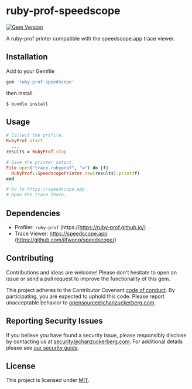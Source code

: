 # ruby-prof-speedscope
[![Gem Version](https://badge.fury.io/rb/ruby-prof-speedscope.svg)](https://badge.fury.io/rb/ruby-prof-speedscope)

A ruby-prof printer compatible with the speedscope.app trace viewer.

## Installation
Add to your Gemfile
```ruby
gem 'ruby-prof-speedscope'
```
then install.
```
$ bundle install
```

## Usage
```ruby
# Collect the profile.
RubyProf.start
  ...
results = RubyProf.stop

# Save the printer output.
File.open("trace.rubyprof", "w") do |f|
  RubyProf::SpeedscopePrinter.new(results).print(f)
end

# Go to https://speedscope.app
# Open the trace there.
```

## Dependencies
- Profiler: `ruby-prof` (https://https://ruby-prof.github.io/)
- Trace Viewer: https://speedscope.app (https://github.com/jlfwong/speedscope/)

## Contributing
Contributions and ideas are welcome! Please don't hesitate to open an issue or send a pull request to improve the functionality of this gem.

This project adheres to the Contributor Covenant [code of conduct](https://github.com/chanzuckerberg/.github/tree/master/CODE_OF_CONDUCT.md). By participating, you are expected to uphold this code. Please report unacceptable behavior to opensource@chanzuckerberg.com.

## Reporting Security Issues
If you believe you have found a security issue, please responsibly disclose by contacting us at security@chanzuckerberg.com. For additional details please see [our security guide](SECURITY.md).

## License
This project is licensed under [MIT](https://github.com/chanzuckerberg/ruby-prof-speedscope/blob/master/LICENSE).
